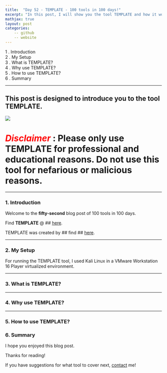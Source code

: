 ```yaml
---
title:  "Day 52 - TEMPLATE - 100 tools in 100 days!"
excerpt: "In this post, I will show you the tool TEMPLATE and how it works."
mathjax: true
layout: post
categories:
    -- github
    -- website
---
```


1 . Introduction
<br>
2 . My Setup
<br>
3 . What is TEMPLATE?
<br>
4 . Why use TEMPLATE?
<br>
5 . How to use TEMPLATE?
<br>
6 . Summary

---

## This post is designed to introduce you to the tool TEMPLATE.

![](PLACEHOLDER_TOOL_PHOTO)

# <span style="color:red">***Disclaimer***</span> : **Please only use TEMPLATE for professional and educational reasons. Do not use this tool for nefarious or malicious reasons.**

---

### 1. **Introduction**

Welcome to the **fifty-second** blog post of 100 tools in 100 days.<br> 

Find **TEMPLATE** @ ## [here]().

TEMPLATE was created by ## find ## [here](##).


---

### 2. **My Setup**

For running the TEMPLATE tool, I used Kali Linux in a VMware Workstation 16 Player virtualized environment.

---

### 3. **What is TEMPLATE?**

 

---

### 4. **Why use TEMPLATE?**




---

### 5. **How to use TEMPLATE?**


### 6. **Summary**


I hope you enjoyed this blog post.

Thanks for reading!<br>

If you have suggestions for what tool to cover next, [contact](mailto:matthew.o.mccorkle@gmail.com) me!
